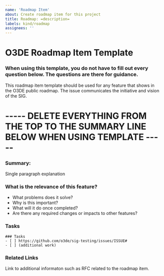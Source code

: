 ```yaml
---
name: 'Roadmap Item'
about: Create roadmap item for this project
title: Roadmap: =description=
labels: kind/roadmap
assignees: ''
---
```


# O3DE Roadmap Item Template

### When using this template, you do not have to fill out every question below. The questions are there for guidance.

This roadmap item template should be used for any feature that shows in the O3DE public roadmap. The issue communicates the initiative and vision of the SIG.

# ----- DELETE EVERYTHING FROM THE TOP TO THE SUMMARY LINE BELOW WHEN USING TEMPLATE ----- #

### Summary:
Single paragraph explanation

### What is the relevance of this feature?
- What problems does it solve? 
- Why is this important? 
- What will it do once completed?
- Are there any required changes or impacts to other features? 

### Tasks
```[tasklist]
### Tasks
- [ ] https://github.com/o3de/sig-testing/issues/ISSUE#
- [ ] (additional work)
```

### Related Links
Link to additional informaton such as RFC related to the roadmap item.

